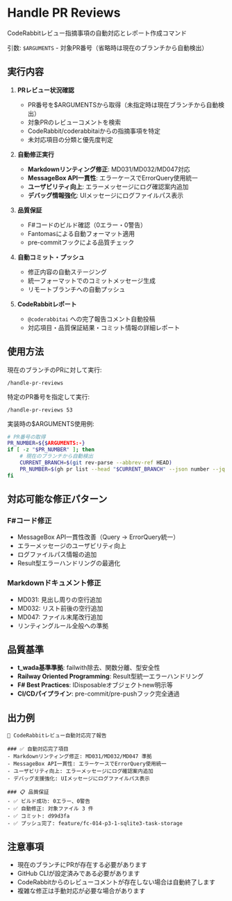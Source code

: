 # Handle PR Reviews

CodeRabbitレビュー指摘事項の自動対応とレポート作成コマンド

引数: `$ARGUMENTS` - 対象PR番号（省略時は現在のブランチから自動検出）

## 実行内容

1. **PRレビュー状況確認**
   - PR番号を$ARGUMENTSから取得（未指定時は現在ブランチから自動検出）
   - 対象PRのレビューコメントを検索
   - CodeRabbit/coderabbitaiからの指摘事項を特定
   - 未対応項目の分類と優先度判定

2. **自動修正実行**
   - **Markdownリンティング修正**: MD031/MD032/MD047対応
   - **MessageBox API一貫性**: エラーケースでErrorQuery使用統一
   - **ユーザビリティ向上**: エラーメッセージにログ確認案内追加
   - **デバッグ情報強化**: UIメッセージにログファイルパス表示

3. **品質保証**
   - F#コードのビルド確認（0エラー・0警告）
   - Fantomasによる自動フォーマット適用
   - pre-commitフックによる品質チェック

4. **自動コミット・プッシュ**
   - 修正内容の自動ステージング
   - 統一フォーマットでのコミットメッセージ生成
   - リモートブランチへの自動プッシュ

5. **CodeRabbitレポート**
   - `@coderabbitai` への完了報告コメント自動投稿
   - 対応項目・品質保証結果・コミット情報の詳細レポート

## 使用方法

現在のブランチのPRに対して実行:
```
/handle-pr-reviews
```

特定のPR番号を指定して実行:
```
/handle-pr-reviews 53
```

実装時の$ARGUMENTS使用例:
```bash
# PR番号の取得
PR_NUMBER=${$ARGUMENTS:-}
if [ -z "$PR_NUMBER" ]; then
    # 現在のブランチから自動検出
    CURRENT_BRANCH=$(git rev-parse --abbrev-ref HEAD)
    PR_NUMBER=$(gh pr list --head "$CURRENT_BRANCH" --json number --jq '.[0].number')
fi
```

## 対応可能な修正パターン

### F#コード修正
- MessageBox API一貫性改善（Query → ErrorQuery統一）
- エラーメッセージのユーザビリティ向上
- ログファイルパス情報の追加
- Result型エラーハンドリングの最適化

### Markdownドキュメント修正
- MD031: 見出し周りの空行追加
- MD032: リスト前後の空行追加  
- MD047: ファイル末尾改行追加
- リンティングルール全般への準拠

## 品質基準

- **t_wada基準準拠**: failwith除去、関数分離、型安全性
- **Railway Oriented Programming**: Result型統一エラーハンドリング
- **F# Best Practices**: IDisposableオブジェクトnew明示等
- **CI/CDパイプライン**: pre-commit/pre-pushフック完全通過

## 出力例

```
🤖 CodeRabbitレビュー自動対応完了報告

### ✅ 自動対応完了項目
- Markdownリンティング修正: MD031/MD032/MD047 準拠
- MessageBox API一貫性: エラーケースでErrorQuery使用統一
- ユーザビリティ向上: エラーメッセージにログ確認案内追加
- デバッグ支援強化: UIメッセージにログファイルパス表示

### 📋 品質保証
- ✅ ビルド成功: 0エラー、0警告
- ✅ 自動修正: 対象ファイル 3 件
- ✅ コミット: d99d3fa
- ✅ プッシュ完了: feature/fc-014-p3-1-sqlite3-task-storage
```

## 注意事項

- 現在のブランチにPRが存在する必要があります
- GitHub CLIが設定済みである必要があります
- CodeRabbitからのレビューコメントが存在しない場合は自動終了します
- 複雑な修正は手動対応が必要な場合があります